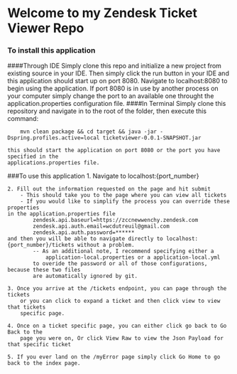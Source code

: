# Welcome to my Zendesk Ticket Viewer Repo

### To install this application


####Through IDE
    Simply clone this repo and initialize a new project from existing source in your IDE.
    Then simply click the run button in your IDE and this application should start up on
    port 8080. Navigate to localhost:8080 to begin using the application. If port 8080 is
    in use by another process on your computer simply change the port to an available one
    throught the application.properties configuration file.
####In Terminal
    Simply clone this repository and navigate in to the root of the folder, then
    execute this command:

        mvn clean package && cd target && java -jar -Dspring.profiles.active=local ticketviewer-0.0.1-SNAPSHOT.jar

    this should start the application on port 8080 or the port you have specified in the
    applications.properties file.

###To use this application
    1. Navigate to localhost:{port_number}

    2. Fill out the information requested on the page and hit submit
        - This should take you to the page where you can view all tickets
        - If you would like to simplify the process you can override these properties
    in the application.properties file
            zendesk.api.baseurl=https://zccnewwenchy.zendesk.com
            zendesk.api.auth.email=wcdutreuil@gmail.com
            zendesk.api.auth.password=******
    and then you will be able to navigate directly to localhost:{port_number}/tickets without a problem.
            -- As an additional note, I recommend specifying either a
                application-local.properties or a application-local.yml
            to overide the password or all of those configurations, because these two files
            are automatically ignored by git.

    3. Once you arrive at the /tickets endpoint, you can page through the tickets
        or you can click to expand a ticket and then click view to view that tickets
        specific page.

    4. Once on a ticket specific page, you can either click go back to Go Back to the
        page you were on, Or click View Raw to view the Json Payload for that specific ticket

    5. If you ever land on the /myError page simply click Go Home to go back to the index page.